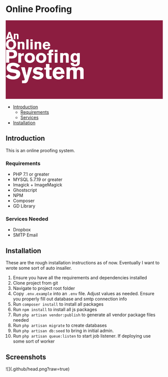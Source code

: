 # Online Proofing

![](.github/head.png?raw=true)


* [Introduction](#introduction)
	* [Requirements](#requirements)
	* [Services](#services)
* [Installation](#installation)
	
## Introduction
This is an online proofing system.


### Requirements
* PHP 7.1 or greater
* MYSQL 5.7.19 or greater
* Imagick + ImageMagick
* Ghostscript
* NPM
* Composer
* GD Library

### Services Needed
* Dropbox
* SMTP Email



## Installation
These are the rough installation instructions as of now.  Eventually I want to wrote some sort of auto insaller.

1. Ensure you have all the requirements and dependencies installed
1. Clone project from git
1. Navigate to project root folder
1. Copy `.env.example` into an `.env` file.  Adjust values as needed.  Ensure you properly fill out database and smtp connection info
1. Run `composer install` to install all packages
1. Run `npm install` to install all js packages
1. Run `php artisan vendor:publish` to generate all vendor package files needed
1. Run `php artisan migrate` to create databases
1. Run `php artisan db:seed` to bring in initial admin.
1. Run `php artisan queue:listen` to start job listener.  If deploying use some sort of worker

## Screenshots

<div style="float:left; width:48%;">
    ![](.github/head.png?raw=true)
</div>

